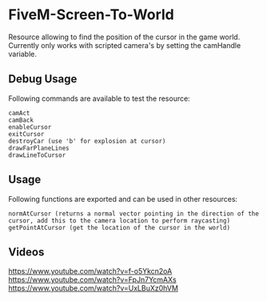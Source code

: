 # FiveM-Screen-To-World

Resource allowing to find the position of the cursor in the game world. Currently only works with scripted camera's by setting the camHandle variable.

## Debug Usage
Following commands are available to test the resource:
```
camAct
camBack
enableCursor
exitCursor
destroyCar (use 'b' for explosion at cursor)
drawFarPlaneLines
drawLineToCursor
```

## Usage
Following functions are exported and can be used in other resources:
```
normAtCursor (returns a normal vector pointing in the direction of the cursor, add this to the camera location to perform raycasting)
getPointAtCursor (get the location of the cursor in the world)
```

## Videos
https://www.youtube.com/watch?v=f-o5Ykcn2oA
https://www.youtube.com/watch?v=FpJn7YcmAXs
https://www.youtube.com/watch?v=UxLBuXz0hVM
